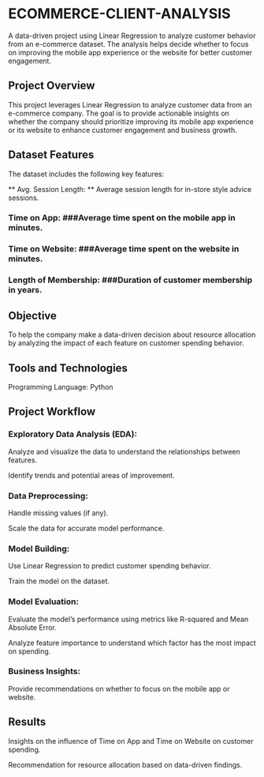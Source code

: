 # ECOMMERCE-CLIENT-ANALYSIS
 A data-driven project using Linear Regression to analyze customer behavior from an e-commerce dataset. The analysis helps decide whether to focus on improving the mobile app experience or the website for better customer engagement.

## Project Overview

This project leverages Linear Regression to analyze customer data from an e-commerce company. The goal is to provide actionable insights on whether the company should prioritize improving its mobile app experience or its website to enhance customer engagement and business growth.

## Dataset Features

The dataset includes the following key features:

** Avg. Session Length: ** Average session length for in-store style advice sessions.

### Time on App: ###Average time spent on the mobile app in minutes.

### Time on Website: ###Average time spent on the website in minutes.

### Length of Membership: ###Duration of customer membership in years.

## Objective

To help the company make a data-driven decision about resource allocation by analyzing the impact of each feature on customer spending behavior.

## Tools and Technologies

Programming Language: Python

## Project Workflow

### Exploratory Data Analysis (EDA):

Analyze and visualize the data to understand the relationships between features.

Identify trends and potential areas of improvement.

### Data Preprocessing:

Handle missing values (if any).

Scale the data for accurate model performance.

### Model Building:

Use Linear Regression to predict customer spending behavior.

Train the model on the dataset.

### Model Evaluation:

Evaluate the model’s performance using metrics like R-squared and Mean Absolute Error.

Analyze feature importance to understand which factor has the most impact on spending.

### Business Insights:

Provide recommendations on whether to focus on the mobile app or website.

## Results

Insights on the influence of Time on App and Time on Website on customer spending.

Recommendation for resource allocation based on data-driven findings.

